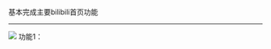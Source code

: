 <p1>
基本完成主要bilibili首页功能
</p1>
<hr>
<img src="https://p.inari.site/usr/846/65ce4d1010e9f.jpg">
</img>
<p2>
  功能1：
  
</p2>
